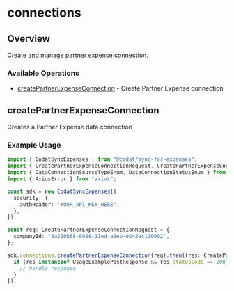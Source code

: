 # connections

## Overview

Create and manage partner expense connection.

### Available Operations

* [createPartnerExpenseConnection](#createpartnerexpenseconnection) - Create Partner Expense connection

## createPartnerExpenseConnection

Creates a Partner Expense data connection

### Example Usage

```typescript
import { CodatSyncExpenses } from "@codat/sync-for-expenses";
import { CreatePartnerExpenseConnectionRequest, CreatePartnerExpenseConnectionResponse } from "@codat/sync-for-expenses/dist/sdk/models/operations";
import { DataConnectionSourceTypeEnum, DataConnectionStatusEnum } from "@codat/sync-for-expenses/dist/sdk/models/shared";
import { AxiosError } from "axios";

const sdk = new CodatSyncExpenses({
  security: {
    authHeader: "YOUR_API_KEY_HERE",
  },
});

const req: CreatePartnerExpenseConnectionRequest = {
  companyId: "8a210b68-6988-11ed-a1eb-0242ac120002",
};

sdk.connections.createPartnerExpenseConnection(req).then((res: CreatePartnerExpenseConnectionResponse | AxiosError) => {
  if (res instanceof UsageExamplePostResponse && res.statusCode == 200) {
    // handle response
  }
});
```
